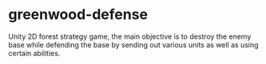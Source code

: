 # greenwood-defense
Unity 2D forest strategy game, the main objective is to destroy the enemy base while defending the base by sending out various units as well as using certain abilities.
